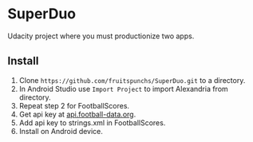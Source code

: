 # SuperDuo
Udacity project where you must productionize two apps.

## Install
1. Clone `https://github.com/fruitspunchs/SuperDuo.git` to a directory.
2. In Android Studio use `Import Project` to import Alexandria from directory.  
3. Repeat step 2 for FootballScores.
4. Get api key at [api.football-data.org](http://api.football-data.org/register).
5. Add api key to strings.xml in FootballScores.
6. Install on Android device.
